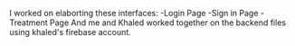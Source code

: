 I worked on elaborting these interfaces: 
-Login Page
-Sign in Page
-Treatment Page
And me and Khaled worked together on the backend files using khaled's firebase account.
